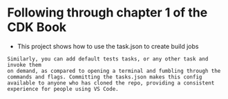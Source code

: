# Following through chapter 1 of the CDK Book

- This project shows how to use the task.json to create build jobs
```
Similarly, you can add default tests tasks, or any other task and invoke them
on demand, as compared to opening a terminal and fumbling through the
commands and flags. Committing the tasks.json makes this config
available to anyone who has cloned the repo, providing a consistent
experience for people using VS Code.
```